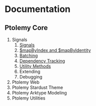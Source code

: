 # Documentation

## Ptolemy Core
1. Signals
   1. [Signals](signals/basics.md)
   1. [$mapByIndex and $mapByIdentity](signals/map.md)
   1. [Batching](signals/batching.md)
   1. [Dependency Tracking](signals/dependency-tracking.md)
   1. [Utility Methods](signals/utility-methods.md)
   1. Extending
   1. Debugging
2. Ptolemy Web
3. Ptolemy Stardust Theme
4. Ptolemy Arktype Modeling
5. Ptolemy Utilities